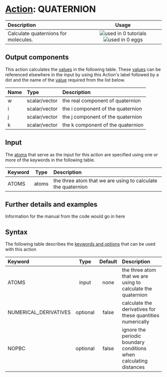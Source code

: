 # [Action](actions.md): QUATERNION

| Description    | Usage |
|:--------|:--------:|
| Calculate quaternions for molecules. | ![used in 0 tutorials](https://img.shields.io/badge/tutorials-0-red.svg)![used in 0 eggs](https://img.shields.io/badge/nest-0-red.svg) | 

## Output components

This action calculates the [values](pecifying_arguments.html) in the following table.  These [values](pecifying_arguments.html) can be referenced elsewhere in the input by using this Action's label followed by a dot and the name of the [value](pecifying_arguments.html) required from the list below.

| Name | Type | Description |
|:-------|:-----|:-------|
| w | scalar/vector | the real component of quaternion | 
| i | scalar/vector | the i component of the quaternion | 
| j | scalar/vector | the j component of the quaternion | 
| k | scalar/vector | the k component of the quaternion | 


## Input

The [atoms](specifying_atoms.html) that serve as the input for this action are specified using one or more of the keywords in the following table.

| Keyword |  Type | Description |
|:--------|:------:|:-----------|
| ATOMS | atoms | the three atom that we are using to calculate the quaternion |


## Further details and examples 
Information for the manual from the code would go in here 
## Syntax 
The following table describes the [keywords and options](parsing.md) that can be used with this action 

| Keyword | Type | Default | Description |
|:-------|:----:|:-------:|:-----------|
| ATOMS | input | none | the three atom that we are using to calculate the quaternion |
| NUMERICAL_DERIVATIVES | optional | false |  calculate the derivatives for these quantities numerically |
| NOPBC | optional | false |  ignore the periodic boundary conditions when calculating distances |
